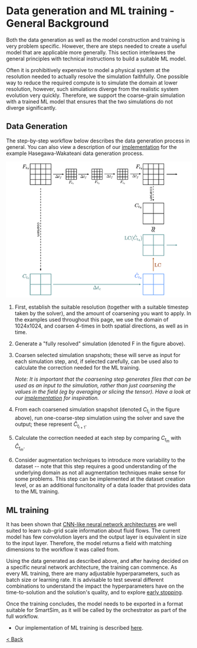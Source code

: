 # Data generation and ML training - General Background

Both the data generation as well as the model construction and training is very problem specific. However, there are steps needed to create a useful model that are applicable more generally. This section interleaves the general principles with technical instructions to build a suitable ML model.

Often it is prohibitively expensive to model a physical system at the resolution needed to actually resolve the simulation faithfully. One possible way to reduce the required compute is to simulate the domain at lower resolution, however, such simulations diverge from the realistic system evolution very quickly. Therefore, we support the coarse-grain simulation with a trained ML model that ensures that the two simulations do not diverge significantly.

## Data Generation

The step-by-step workflow below describes the data generation process in general. You can also view a description of our [implementation](data-generation.md) for the example Hasegawa-Wakateani data generation process.

![Data Generation](./assets/data_generation_schema.png)

1. First, establish the suitable resolution (together with a suitable timestep taken by the solver), and the amount of coarsening you want to apply. In the examples used throughout this page, we use the domain of 1024x1024, and coarsen 4-times in both spatial directions, as well as in time.

2. Generate a "fully resolved" simulation (denoted F in the figure above).

3. Coarsen selected simulation snapshots; these will serve as input for each simulation step, and, if selected carefully, can be used also to calculate the correction needed for the ML training.

   _Note: It is important that the coarsening step generates files that can be used as an input to the simulation, rather than just coarsening the values in the field (eg by averaging or slicing the tensor). Have a look at our [implementation](data-generation.md) for inspiration._

4. From each coarsened simulation snapshot (denoted $C_{t_i}$ in the figure above), run one-coarse-step simulation using the solver and save the output; these represent $\hat{C}_{t_{i+1}}$.

5. Calculate the correction needed at each step by comparing $C_{t_m}$ with $\hat{C}_{t_m}$.

6. Consider augmentation techniques to introduce more variability to the dataset -- note that this step requires a good understanding of the underlying domain as not all augmentation techniques make sense for some problems. This step can be implemented at the dataset creation level, or as an additional funcitonality of a data loader that provides data to the ML training. 

## ML training

It has been shown that [CNN-like neural network architectures](https://www.pnas.org/doi/full/10.1073/pnas.2101784118) are well suited to learn sub-grid scale information about fluid flows. The current model has few convolution layers and the output layer is equivalent in size to the input layer. Therefore, the model returns a field with matching dimensions to the workflow it was called from.

Using the data generated as described above, and after having decided on a specific neural network architecture, the training can commence. As every ML training, there are many adjustable hyperparameters, such as batch size or learning rate. It is advisable to test several different combinations to understand the impact the hyperparameters have on the time-to-solution and the solution's quality, and to explore [early stopping](https://machinelearningmastery.com/how-to-stop-training-deep-neural-networks-at-the-right-time-using-early-stopping/).

Once the training concludes, the model needs to be exported in a format suitable for SmartSim, as it will be called by the orchestrator as part of the full workflow. 

- Our implementation of ML training is described [here](training_implementation.md).

[< Back](./)
